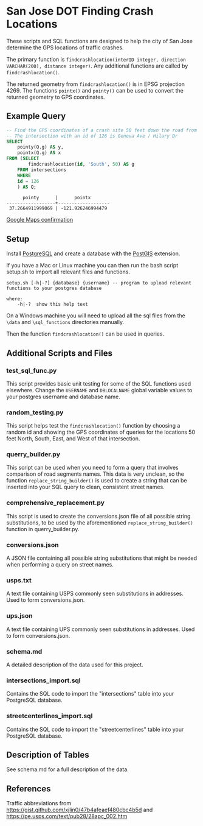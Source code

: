 # San Jose DOT Finding Crash Locations

These scripts and SQL functions are designed to help the city of San Jose determine the GPS locations of traffic crashes.

The primary function is `findcrashlocation(interID integer, direction VARCHAR(200), distance integer)`. Any additional functions are called by `findcrashlocation()`.

The returned geometry from `findcrashlocation()` is in EPSG projection 4269. The functions `pointx()` and `pointy()` can be used to convert the returned geometry to GPS coordinates.

## Example Query
```sql
-- Find the GPS coordinates of a crash site 50 feet down the road from the intersection with an id of 126
-- The intersection with an id of 126 is Geneva Ave / Hilary Dr
SELECT
    pointy(Q.g) AS y,
    pointx(Q.g) AS x 
FROM (SELECT 
        findcrashlocation(id, 'South', 50) AS g
    FROM intersections
    WHERE
    id = 126
    ) AS Q;
```
```
      pointy      |      pointx       
------------------+-------------------
 37.2664911999069 | -121.926246994479
```
[Google Maps confirmation](https://www.google.com/maps/place/37%C2%B015'59.4%22N+121%C2%B055'34.5%22W/@37.2664923,-121.9267955,19z/data=!3m1!4b1!4m5!3m4!1s0x0:0x0!8m2!3d37.2664912!4d-121.926247)

## Setup
Install [PostgreSQL](https://www.postgresql.org/) and create a database with the [PostGIS](https://postgis.net/install/) extension.

If you have a Mac or Linux machine you can then run the bash script setup.sh to import all relevant files and functions.

```
setup.sh [-h|-?] {database} {username} -- program to upload relevant functions to your postgres database

where:
    -h|-?  show this help text
```

On a Windows machine you will need to upload all the sql files from the `\data` and `\sql_functions` directories manually.

Then the function `findcrashlocation()` can be used in queries.

## Additional Scripts and Files

### test_sql_func.py
This script provides basic unit testing for some of the SQL functions used elsewhere. Change the `USERNAME` and `DBLOCALNAME` global variable values to your postgres username and database name.

### random_testing.py
This script helps test the `findcrashlocation()` function by choosing a random id and showing the GPS coordinates of queries for the locations 50 feet North, South, East, and West of that intersection.

### querry_builder.py
This script can be used when you need to form a query that involves comparison of road segments names. This data is very unclean, so the function `replace_string_builder()` is used to create a string that can be inserted into your SQL query to clean, consistent street names.

### comprehensive_replacement.py
This script is used to create the conversions.json file of all possible string substitutions, to be used by the aforementioned `replace_string_builder()` function in querry_builder.py.

### conversions.json
A JSON file containing all possible string substitutions that might be needed when performing a query on street names.

### usps.txt
A text file containing USPS commonly seen substitutions in addresses. Used to form conversions.json.

### ups.json
A text file containing UPS commonly seen substitutions in addresses. Used to form conversions.json.

### schema.md
A detailed description of the data used for this project.

### intersections_import.sql
Contains the SQL code to import the "intersections" table into your PostgreSQL database.

### streetcenterlines_import.sql
Contains the SQL code to import the "streetcenterlines" table into your PostgreSQL database.

## Description of Tables
See schema.md for a full description of the data.

## References
Traffic abbreviations from https://gist.github.com/xjlin0/47b4afeaef480cbc4b5d and https://pe.usps.com/text/pub28/28apc_002.htm